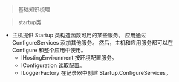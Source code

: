 >基础知识梳理

>startup类
+ 主机提供 Startup 类构造函数可用的某些服务。 应用通过 ConfigureServices 添加其他服务。 然后，主机和应用服务都可以在 Configure 和整个应用中使用。
  - IHostingEnvironment 按环境配置服务。
   - IConfiguration 读取配置。
   - ILoggerFactory 在记录器中创建 Startup.ConfigureServices。